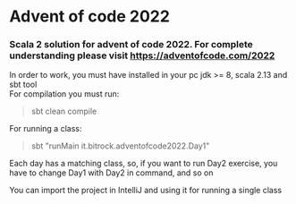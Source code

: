 # Advent of code 2022  
### Scala 2 solution for advent of code 2022. For complete understanding please visit https://adventofcode.com/2022

In order to work, you must have installed in your pc jdk >= 8, scala 2.13 and sbt tool  
For compilation you must run:
> sbt clean compile

For running a class:
> sbt "runMain it.bitrock.adventofcode2022.Day1"  

Each day has a matching class, so, if you want to run Day2 exercise, you have to change Day1 with Day2 
in command, and so on

You can import the project in IntelliJ and using it for running a single class
